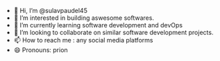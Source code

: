 - 👋 Hi, I’m @sulavpaudel45
- 👀 I’m interested in building aswesome softwares.
- 🌱 I’m currently learning software development and devOps
- 💞️ I’m looking to collaborate on similar software development projects.
- 📫 How to reach me : any social media platforms
- 😄 Pronouns: prion


<!---
sulavpaudel45/sulavpaudel45 is a ✨ special ✨ repository because its `README.md` (this file) appears on your GitHub profile.
You can click the Preview link to take a look at your changes.
--->

